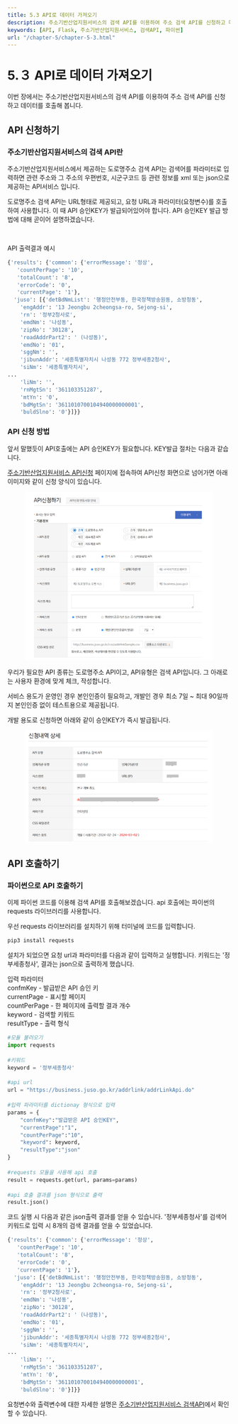 ```yaml
---
title: 5.3 API로 데이터 가져오기
description: 주소기반산업지원서비스의 검색 API를 이용하여 주소 검색 API를 신청하고 데이터를 호출하는 방법을 알아봅니다.
keywords: [API, Flask, 주소기반산업지원서비스, 검색API, 파이썬]
url: "/chapter-5/chapter-5-3.html"
---
```

# 5.３ API로 데이터 가져오기

이번 장에서는 주소기반산업지원서비스의 검색 API를 이용하여 주소 검색 API를 신청하고 데이터를 호출해 봅니다.

## API 신청하기

### 주소기반산업지원서비스의 검색 API란
주소기반산업지원서비스에서 제공하는 도로명주소 검색 API는 검색어를 파라미터로 입력하면 관련 주소와 그 주소의 우편번호, 시군구코드 등 관련 정보를 xml 또는 json으로 제공하는 API서비스 입니다.

도로명주소 검색 API는 URL형태로 제공되고, 요청 URL과 파라미터(요청변수)를 호출하여 사용합니다. 
이 때 API 승인KEY가 발급되어있어야 합니다. API 승인KEY 발급 방법에 대해 곧이어 설명하겠습니다.

<br>

API 출력결과 예시
```py
{'results': {'common': {'errorMessage': '정상',
   'countPerPage': '10',
   'totalCount': '8',
   'errorCode': '0',
   'currentPage': '1'},
  'juso': [{'detBdNmList': '행정안전부동, 한국정책방송원동, 소방청동',
    'engAddr': '13 Jeongbu 2cheongsa-ro, Sejong-si',
    'rn': '정부2청사로',
    'emdNm': '나성동',
    'zipNo': '30128',
    'roadAddrPart2': ' (나성동)',
    'emdNo': '01',
    'sggNm': '',
    'jibunAddr': '세종특별자치시 나성동 772 정부세종2청사',
    'siNm': '세종특별자치시',
...
    'liNm': '',
    'rnMgtSn': '361103351287',
    'mtYn': '0',
    'bdMgtSn': '3611010700104940000000001',
    'buldSlno': '0'}]}}
```


### API 신청 방법
앞서 말했듯이 API호출에는 API 승인KEY가 필요합니다. KEY발급 절차는 다음과 같습니다.

[주소기반산업지원서비스 API신청](https://business.juso.go.kr/addrlink/openApi/apiReqst.do) 페이지에 접속하여 API신청 화면으로 넘어가면 아래 이미지와 같이 신청 양식이 있습니다.

<figure class="flex flex-col items-center justify-center">
    <img src="../img/5-2-search-api-apply.png" >
</figure>
우리가 필요한 API 종류는 도로명주소 API이고, API유형은 검색 API입니다. 그 아래로는 사용자 환경에 맞게 체크, 작성합니다. 

서비스 용도가 운영인 경우 본인인증이 필요하고, 개발인 경우 최소 7일 ~ 최대 90일까지 본인인증 없이 테스트용으로 제공됩니다. 

개발 용도로 신청하면 아래와 같이 승인KEY가 즉시 발급됩니다.

<figure class="flex flex-col items-center justify-center">
    <img src="../img/5-2-search-api-apply-detail.png" >
</figure>

## API 호출하기
### 파이썬으로 API 호출하기

이제 파이썬 코드를 이용해 검색 API를 호출해보겠습니다. 
api 호출에는 파이썬의 requests 라이브러리를 사용합니다.

우선 requests 라이브러리를 설치하기 위해 터미널에 코드를 입력합니다.
```py
pip3 install requests
```

설치가 되었으면 요청 url과 파라미터를 다음과 같이 입력하고 실행합니다. 키워드는 '정부세종청사', 결과는 json으로 출력하게 했습니다.

입력 파라미터<br>
confmKey - 발급받은 API 승인 키<br>
currentPage - 표시할 페이지<br>
countPerPage - 한 페이지에 출력할 결과 개수<br>
keyword - 검색할 키워드<br>
resultType - 출력 형식<br>



```py
#모듈 불러오기
import requests

#키워드
keyword = '정부세종청사'

#api url
url = "https://business.juso.go.kr/addrlink/addrLinkApi.do"

#입력 파라미터를 dictionay 형식으로 입력
params = {
    "confmKey":"발급받은 API 승인KEY",
    "currentPage":"1",
    "countPerPage":"10",
    "keyword": keyword,
    "resultType":"json"
}

#requests 모듈을 사용해 api 호출
result = requests.get(url, params=params)

#api 호출 결과를 json 형식으로 출력
result.json()
```

코드 실행 시 다음과 같은 json출력 결과를 얻을 수 있습니다.
'정부세종청사'를 검색어 키워드로 입력 시 8개의 검색 결과를 얻을 수 있었습니다. 

```py
{'results': {'common': {'errorMessage': '정상',
   'countPerPage': '10',
   'totalCount': '8',
   'errorCode': '0',
   'currentPage': '1'},
  'juso': [{'detBdNmList': '행정안전부동, 한국정책방송원동, 소방청동',
    'engAddr': '13 Jeongbu 2cheongsa-ro, Sejong-si',
    'rn': '정부2청사로',
    'emdNm': '나성동',
    'zipNo': '30128',
    'roadAddrPart2': ' (나성동)',
    'emdNo': '01',
    'sggNm': '',
    'jibunAddr': '세종특별자치시 나성동 772 정부세종2청사',
    'siNm': '세종특별자치시',
...
    'liNm': '',
    'rnMgtSn': '361103351287',
    'mtYn': '0',
    'bdMgtSn': '3611010700104940000000001',
    'buldSlno': '0'}]}}
```



요청변수와 출력변수에 대한 자세한 설명은 [주소기반산업지원서비스 검색API](https://business.juso.go.kr/addrlink/openApi/searchApi.do)에서 확인할 수 있습니다.